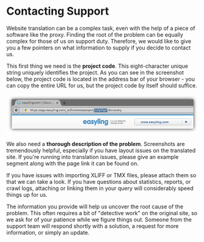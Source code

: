 # Contacting Support

Website translation can be a complex task, even with the help of a piece of software like the proxy. Finding the root of the problem can be equally complex for those of us on support duty. Therefore, we would like to give you a few pointers on what information to supply if you decide to contact us.

This first thing we need is the **project code**. This eight-character unique string uniquely identifies the project. As you can see in the screenshot below, the project code is located in the address bar of your browser - you can copy the entire URL for us, but the project code by itself should suffice.

![The project code can be found easiest from the browser Address Bar](../img/ProjectCode.png )

We also need a **thorough description of the problem**.  Screenshots are tremendously helpful, especially if you have layout issues on the translated site. If you're running into translation issues, please give an example segment along with the page link it can be found on.

If you have issues with importing XLIFF or TMX files, please attach them so that we can take a look. If you have questions about statistics, reports, or crawl logs, attaching or linking them in your query will considerably speed things up for us.

The information you provide will help us uncover the root cause of the problem. This often requires a bit of "detective work" on the original site, so we ask for of your patience while we figure things out. Someone from the support team will respond shortly with a solution, a request for more information, or simply an update.
